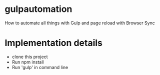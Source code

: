 # gulpautomation
How to automate all things with Gulp and page reload with Browser Sync

# Implementation details

* clone this project 
* Run npm install
* Run 'gulp' in command line
